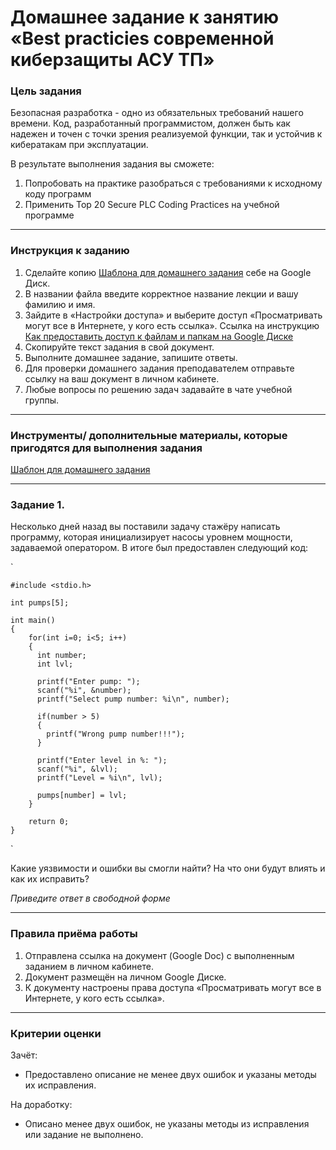 # Домашнее задание к занятию «Best practicies современной киберзащиты АСУ ТП»

### Цель задания

Безопасная разработка - одно из обязательных требований нашего времени. Код, разработанный программистом, должен быть как надежен и точен с точки зрения  реализуемой функции, так и устойчив к кибератакам при эксплуатации.

В результате выполнения задания вы сможете:

1. Попробовать на практике разобраться с требованиями к исходному коду программ
1. Применить Top 20 Secure PLC Coding Practices на учебной программе

------

### Инструкция к заданию

1. Сделайте копию [Шаблона для домашнего задания](https://docs.google.com/document/d/1RcGhwr1aS2CJ68rDB-jNAVYntSDy0Nb7nJ5jwVdLaEs/edit?usp=sharing) себе на Google Диск.
1. В названии файла введите корректное название лекции и вашу фамилию и имя.
1. Зайдите в «Настройки доступа» и выберите доступ «Просматривать могут все в Интернете, у кого есть ссылка». Ссылка на инструкцию [Как предоставить доступ к файлам и папкам на Google Диске](https://support.google.com/docs/answer/2494822?hl=ru&co=GENIE.Platform%3DDesktop)
1. Скопируйте текст задания в свой документ.
1. Выполните домашнее задание, запишите ответы.
1. Для проверки домашнего задания преподавателем отправьте ссылку на ваш документ в личном кабинете.
1. Любые вопросы по решению задач задавайте в чате учебной группы.

------

### Инструменты/ дополнительные материалы, которые пригодятся для выполнения задания

[Шаблон для домашнего задания](https://docs.google.com/document/d/1RcGhwr1aS2CJ68rDB-jNAVYntSDy0Nb7nJ5jwVdLaEs/edit?usp=sharing)

-----

### Задание 1.

Несколько дней назад вы поставили задачу стажёру написать программу, которая инициализирует насосы уровнем мощности, задаваемой оператором. В итоге был предоставлен следующий код:

`

    #include <stdio.h>
    
    int pumps[5];
    
    int main()
    {
        for(int i=0; i<5; i++)
        {
          int number;
          int lvl;
      
          printf("Enter pump: ");
          scanf("%i", &number);
          printf("Select pump number: %i\n", number);
          
          if(number > 5)
          {
            printf("Wrong pump number!!!");
          }
      
          printf("Enter level in %: ");
          scanf("%i", &lvl);
          printf("Level = %i\n", lvl);
          
          pumps[number] = lvl;
        }
      
        return 0;
    }

`

Какие уязвимости и ошибки вы смогли найти? На что они будут влиять и как их исправить? 



*Приведите ответ в свободной форме* 

------


### Правила приёма работы

1. Отправлена ссылка на документ (Google Doc) с выполненным заданием в личном кабинете.
2. Документ размещён на личном Google Диске.
3. К документу настроены права доступа «Просматривать могут все в Интернете, у кого есть ссылка».

------

### Критерии оценки

Зачёт:

- Предоставлено описание не менее двух ошибок и указаны методы их исправления.


На доработку:

- Описано менее двух ошибок, не указаны методы из исправления или задание не выполнено.
